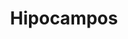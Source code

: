---
title: Hipocampos
date: 
draft: false

# descripcion
description : Aros colgantes en plata 925 y nácar.

materials: Plata 925

color: 

dimensions: Largo 3,00 cm

code: 01-01-1036

type: "Aros"

categories: []

price: $8.140,00

price_eftvo: $6.920,00

# Images
# first image will be shown in the product page
images:
  # - image: "images/path_to_image"
  # La ubicacion de las imagenes es imagenes/Aros/Aros.Colgantes/01-01-1036-hipocampos
  - image: "./images/aros/colgantes/01-01-1036-hipocampos.jpg"
---